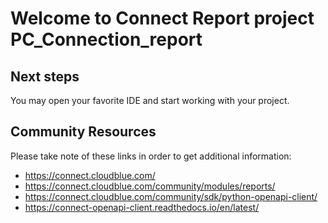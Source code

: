 # Welcome to Connect Report project PC_Connection_report

## Next steps

You may open your favorite IDE and start working with your project.


## Community Resources

Please take note of these links in order to get additional information:

* https://connect.cloudblue.com/
* https://connect.cloudblue.com/community/modules/reports/
* https://connect.cloudblue.com/community/sdk/python-openapi-client/
* https://connect-openapi-client.readthedocs.io/en/latest/
